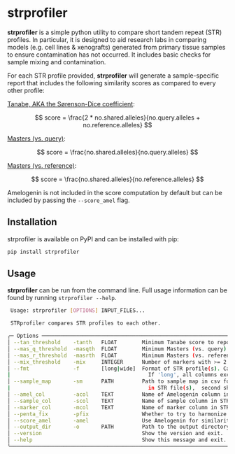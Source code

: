 # strprofiler
 **strprofiler** is a simple python utility to compare short tandem repeat (STR) profiles. In particular, it is designed to aid research labs in comparing models (e.g. cell lines & xenografts) generated from primary tissue samples to ensure contamination has not occurred. It includes basic checks for sample mixing and contamination.

For each STR profile provided, **strprofiler** will generate a sample-specific report that includes the following similarity scores as compared to every other profile:

[Tanabe, AKA the Sørenson-Dice coefficient](https://www.doi.org/10.11418/jtca1981.18.4_329):

$$ score = \frac{2 * no.shared.alleles}{no.query.alleles + no.reference.alleles} $$

[Masters (vs. query)](https://www.ncbi.nlm.nih.gov/pubmed/11416159): 

$$ score = \frac{no.shared.alleles}{no.query.alleles} $$

[Masters (vs. reference)](https://www.ncbi.nlm.nih.gov/pubmed/11416159): 

$$ score = \frac{no.shared.alleles}{no.reference.alleles} $$

Amelogenin is not included in the score computation by default but can be included by passing the `--score_amel` flag.

## Installation

strprofiler is available on PyPI and can be installed with pip:

```bash
pip install strprofiler
```

## Usage

**strprofiler** can be run from the command line. Full usage information can be found by running `strprofiler --help`.



```bash
 Usage: strprofiler [OPTIONS] INPUT_FILES...   

 STRprofiler compares STR profiles to each other.  

╭─ Options ─────────────────────────────────────────────────────────────────────────────────────────────────────────────────────────────────────────────╮
│ --tan_threshold    -tanth   FLOAT        Minimum Tanabe score to report as potential matches in summary table. [default: 80]                          │
│ --mas_q_threshold  -masqth  FLOAT        Minimum Masters (vs. query) score to report as potential matches in summary table. [default: 80]             │
│ --mas_r_threshold  -masrth  FLOAT        Minimum Masters (vs. reference) score to report as potential matches in summary table. [default: 80]         │
│ --mix_threshold    -mix     INTEGER      Number of markers with >= 2 alleles allowed before a sample is flagged for potential mixing. [default: 3]    │
│ --fmt              -f       [long|wide]  Format of STR profile(s). Can be 'long' or 'wide'.                                                           |
|                                            If 'long', all columns except the sample column are presumed to be markers. [default: long]                │
│ --sample_map       -sm      PATH         Path to sample map in csv format for renaming. First column should be sample names as given                  |
|                                            in STR file(s),  second should be new names to assign. No header.                                          │
│ --amel_col         -acol    TEXT         Name of Amelogenin column in STR file(s). [default: AMEL]                                                    │
│ --sample_col       -scol    TEXT         Name of sample column in STR file(s). [default: Sample]                                                      │
│ --marker_col       -mcol    TEXT         Name of marker column in STR file(s). Only used if format is 'wide'. [default: Marker]                       │
│ --penta_fix        -pfix                 Whether to try to harmonize PentaE/D allele spelling. [default: True]                                        │
│ --score_amel       -amel                 Use Amelogenin for similarity scoring. [default: False]                                                      │
│ --output_dir       -o       PATH         Path to the output directory. [default: ./STRprofiler]                                                       │
│ --version                                Show the version and exit.                                                                                   │
│ --help                                   Show this message and exit.                                                                                  │
╰───────────────────────────────────────────────────────────────────────────────────────────────────────────────────────────────────────────────────────╯
```
